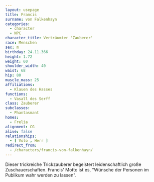 ```yaml
---
layout: usepage
title: Francis
surname: von Falkenhayn
categories:
  - character
  - NPC
character_title: Verträumter 'Zauberer'
race: Menschen
sex: m
birthday: 24.11.366
height: 1.72
weight: 60
shoulder_width: 40
waist: 68
hip: 80
muscle_mass: 25
affiliations:
  - Klauen des Hasses
functions:
  - Vasall des Serff
class: Zauberer
subclasses:
  - Phantasmant
homes:
  - Frelia
alignment: CG
alive: false
relationships:
  - [ Volo , Herr ]
redirect_from:
  - /characters/francis-von-falkenhayn/
---
```


Dieser trickreiche Trickzauberer begeistert leidenschaftlich große Zuschauerschaften. Francis' Motto ist es, "Wünsche
der Personen im Publikum wahr werden zu lassen".